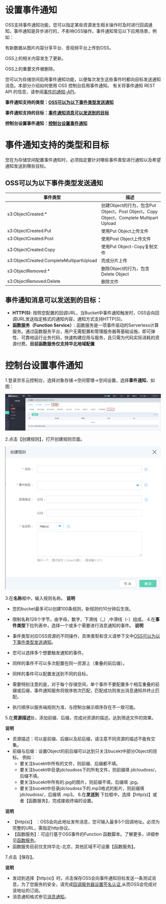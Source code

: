 # 设置事件通知

OSS支持事件通知功能，您可以指定某些资源发生相关操作时及时进行回调通知。事件通知是异步进行的，不影响OSS操作。事件通知常见以下应用场景，例如：

有新数据从图片内容分享平台、音视频平台上传到OSS。

OSS上的相关内容发生了更新。

OSS上的重要文件被删除。

您可以为存储空间启用事件通知功能，以便每次发生这些事件时都向目标发送通知消息。本部分介绍如何使用 OSS 控制台启用事件通知。
有关将事件通知 REST API 的信息，请参阅[事件的通知-API](https://docs.jdcloud.com/cn/object-storage-service/callback-notification-2)。

 **事件通知支持的类型：[OSS可以为以下事件类型发送通知](Event-Notifications-1#user-content-1)**
 
 **事件通知支持的目标：[事件通知消息可以发送到的目标](Event-Notifications-1#user-content-2)**
 
 **控制台设置事件通知：[控制台设置事件通知](Event-Notifications-1#user-content-3)**
 

# 事件通知支持的类型和目标

您在为存储空间配置事件通知时，必须指定要针对哪些事件类型进行通知以及希望通知发送到哪些目标。

<div id="user-content-1"></div>

## OSS可以为以下事件类型发送通知

事件类型|描述
---|---
s3:ObjectCreated:* |创建Object的行为，包含Put Object，Post Object，Copy Object，Complete Multipart Upload
s3:ObjectCreated:Put |使用Put Object上传文件
s3:ObjectCreated:Post |使用Post Object上传文件
s3:ObjectCreated:Copy |使用Put Object-Copy复制文件
s3:ObjectCreated:CompleteMultipartUpload |完成分片上传
s3:ObjectRemoved:* |删除Object的行为，包含Delete Object
s3:ObjectRemoved:Delete |删除文件

<div id="user-content-1"></div>

## 事件通知消息可以发送到的目标：

*  **HTTP(S)**: 按照您配置的回调URL，当Bucket中事件通知触发时，OSS会向回调URL发送指定格式的通知内容，通知方式支持HTTP(S)。
*  **函数服务（Function Service）**: 函数服务是一项事件驱动的Serverless计算服务。通过函数服务平台，用户无需配置和管理服务器等基础设施，即可弹性、可靠地运行业务代码，快速构建应用与服务，且只需为代码实际消耗的资源付费。**目前函数服务仅支持华北地域配置**

<div id="user-content-3"></div>

# 控制台设置事件通知

1.登录京东云控制台，选择对象存储->空间管理->空间设置，选择**事件通知**，如图：

 ![事件通知](../../../../image/Object-Storage-Service/OSS-148.png)
 
 2.点击【创建规则】，打开创建规则页面。
 
 ![事件通知](../../../../image/Object-Storage-Service/OSS-149.png)
 
 3.在**名称**框中，输入规则名称。
 **说明**
 
 * 您的bucket最多可以创建100条规则，新规则约10分钟后生效。
 * 限制名称128个字节，由字母，数字，下滑线（_）,中滑线（-）组成。
4.在**事件类型**下拉列表中，选择一个或多个需要进行消息通知的事件。
**说明**

* 事件类型对应OSS资源的不同操作，具体类型和含义请参下文中[OSS可以为以下事件类型发送通知](Event-Notifications-1#user-content-1)。
* 您可以选择多个想要触发通知的事件。
* 同样的事件不可以多次配置在同一资源上（重叠的前后缀）。
* 同样的事件可以配置发送到不同的目标。
* 需要特别注意的是，对于每个存储空间，单个事件不要配置多个相互重叠的前缀或后缀，事件通知服务将按序依次匹配，匹配成功则发出消息通知并终止匹配。
* 执行顺序以服务端规则为准，与控制台展示顺序存在不一致可能。

5.在**资源描述**处，添加前缀、后缀，完成对资源的描述。达到筛选文件的效果。

**说明**

* 资源描述：可以是前缀、后缀以及前后缀，请注意不同资源的描述不能有交集。
* 前缀与后缀：设置Object的前后缀可以达到只关注bucekt中部分Object的目标。
      例如：
   -  要关注bucekt中所有的文件，则前缀、后缀都不填。
   -  要关注bucekt中目录jdcloudoss下的所有文件，则前缀填 jdcloudoss/，后缀不填。
   -  要关注bucekt中所有的.jpg的图片，则前缀不填，后缀填 .jpg。
   -  要关注bucekt中目录jdcloudoss下的.mp3格式的影片，则前缀填 jdcloudoss/，后缀填 .mp3。
 6.在**发送到** 下拉框中，选择【http(s)】或者【函数服务】，完成接收终端的设置。
 
**说明**
* 【http(s)】 ：OSS会向此地址发布消息，您可输入最多5个回调地址。必须为完整的URL，需指定http协议。
* 【函数服务】：可运行基于OSS事件的Function 函数脚本。了解更多，详细参见[函数服务](https://www.jdcloud.com/cn/products/function-service)。
*  函数服务目前仅支持华北-北京，其他区域不可设置【函数服务】。

7.点击【保存】。

**说明**
* 发动到选择【http(s)】时，点击保存OSS会向事件通知目标发送一条测试消息，为了您服务的安全，请完成[回调服务器设置签名认证](https://docs.jdcloud.com/cn/object-storage-service/setting-signature-authentication-for-callback-server),从而OSS会完成对该地址的订阅。
* 消息通知格式参见[消息通知](https://docs.jdcloud.com/cn/object-storage-service/callback-notification-2)。








